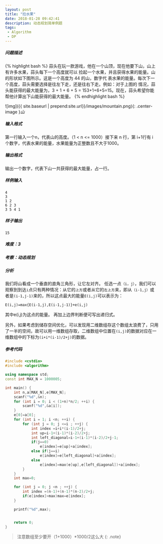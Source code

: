 ```yaml
---
layout: post
title: "捡水果"
date: 2018-01-28 09:42:41
description: 动态规划简单例题
tags: 
 - Algorithm
 - DP
---
```


##### 问题描述

{% highlight bash %}
蒜头在玩一款游戏，他在一个山顶，现在他要下山，山上有许多水果，蒜头每下一个高度就可以
捡起一个水果，并且获得水果的能量。山的形状如下图所示。这是一个高度为 44 的山，数字代
表水果的能量。每次下一个高度，蒜头需要选择是往左下走，还是往右下走。例如：对于上图的
情况，蒜头能获得的最大能量为，3 + 1 + 6 + 5 = 153+1+6+5=15。现在，蒜头希望你能
帮他计算出下山能获得的最大能量。
{% endhighlight bash %}

![img]({{ site.baseurl | prepend:site.url}}/images/mountain.png){: .center-image }*山*

##### 输入格式

第一行输入一个n，代表山的高度。（1 < n <= 1000）接下来 n 行，第 i+1行有 i 个数字，代表水果的能量，水果能量为正整数且不大于1000。
<br>
##### 输出格式

输出一个数字，代表下山一共获得的最大能量，占一行。
<br>
##### 样例输入
	4
	3
	1 2
	6 2 3
	3 5 4 1

##### 样子输出
    15

##### 难度：3
##### 考察：动态规划 
##### 分析
我们将山看成一个垂直的直角三角形，让它左对齐。
任选一点`（i，j）`，我们可以观察到到达`i`点只有两种情况：从它的`上方`或者从它的`左上方`来，即从`（i-1,j）`或者是`(i-1,j-1)`来的，所以这点最大的能量`E(i,j)`可以表示为：

	E(i,j)=max{E(i-1,j),E(i-1,j-1)}+e(i,j)

其中e(i,j)为这点的能量。
再加上边界判断便可写出递归式。

另外，如果考虑到储存空间优化，可以发现用二维数组存这个数组太浪费了，只用了一半的空间，故可以用一维数组存取，二维数组中位置在`(i,j)`的数据对应在一维数组中的下标为`(i+i*(i-1)/2+j)`的数据。
##### 参考代码
```cpp
#include <cstdio>
#include <algorithm>

using namespace std;
const int MAX_N = 1000005;

int main() {
    int n,a[MAX_N],e[MAX_N];
    scanf("%d",&n);
    for (int i = 0; i < (1+n)*n/2; ++i) {
        scanf("%d",&a[i]);
    }
    e[0]=a[0];
    for (int i = 1; i <n; ++i) {
        for (int j = 0; j <=i ; ++j) {
            int index =i+i*(i-1)/2+j;
            int up=i-1+(i-1)*(i-2)/2+j;
            int left_diagonal=i-1+(i-1)*(i-2)/2+j-1;
            if(j==0)
                e[index]=e[up]+a[index];
            else if(j==i)
                e[index]=e[left_diagonal]+a[index];
            else
                e[index]=max(e[up],e[left_diagonal])+a[index];
        }
    }
    int max=0;

    for (int j = 0; j <n ; ++j) {
        int index =(n-1)+(n-1)*(n-2)/2+j;
        if(e[index]>max)max=e[index];
    }

    printf("%d",max);


    return 0;
}
```
> 注意数组至少要开（1+1000）*1000/2这么大
{: .note}

